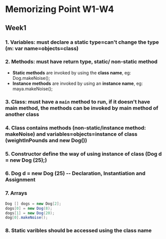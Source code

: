 # Memorizing Point W1-W4

## Week1

### 1. Variables: must declare a static type=can't change the type                             \(m: var name=objects=class\)

### 2. Methods: must have return type, static/ non-static method

* **Static methods** are invoked by using the **class name**, eg: Dog.makeNoise\(\);
* **Instance methods** are invoked by using an **instance name**, eg: maya.makeNoise\(\);

### 3. Class: must have a `main` method to run, if it doesn't have main method, the methods can be invoked by main method of another class

### 4. Class contains methods \(non-static/instance method: makeNoise\) and variables=objects=instance of class \(weightInPounds and new Dog\(\)\)

### 5. Constructor define the way of using instance of class \(Dog d = new Dog \(25\);\)

### 6. Dog d = new Dog \(25\) -- Declaration, Instantiation and Assignment

### 7. Arrays

```java
Dog [] dogs = new Dog[2];
dogs[0] = new Dog(8);
dogs[1] = new Dog(20);
dog[0].makeNoise();
```

### 8. Static varibles should be accessed using the class name

